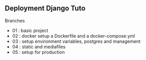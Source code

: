 ## Deployment Django Tuto

Branches

- 01 : basic project
- 02 : docker setup a Dockerfile and a docker-compose.yml
- 03 : setup environment variables, postgres and management
- 04 : static and mediafiles
- 05 : setup for production
